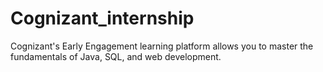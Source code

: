 # Cognizant_internship

Cognizant's Early Engagement learning platform allows you to master the fundamentals of Java, SQL, and web development.
